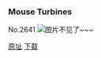 ### Mouse Turbines
No.2641
![图片不见了~~~](https://imgs.xkcd.com/comics/mouse_turbines.png)

[原址](https://xkcd.com//2641) [下载](https://imgs.xkcd.com/comics/mouse_turbines.png)

